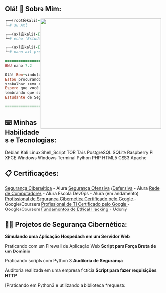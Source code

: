 ## Olá! 👋 Sobre Mim:
<img align="right" width="390" height="358" src="https://www.icegif.com/wp-content/uploads/2022/12/icegif-502.gif" />

```ruby
┌──(root㉿kali)-[~]
└─# su Axl

┌──(axl㉿kali)-[~]
└─# echo 'Estudante de Segurança Cibernética em meio período' >> axl_profile.txt

┌──(axl㉿kali)-[~]
└─# nano axl_profile.txt

=================================================
GNU nano 7.2                    Novo arquivo

Olá! Bem-vindo(a) ao meu Github! Meu nome é Axel
Estou procurando uma oportunidade de estágio e de
trabalhar como analista de segurança cibernética!
Espero que você também aprecie meus projetos,
lembrando que sou um
Estudante de Segurança Cibernética em meio período.

=================================================
```
<h2>⌨️ Minhas Habilidades e Tecnologias:</h2>
Debian
Kali
Linux
Shell_Script
TOR
Tails
PostgreSQL
SQLite
Raspberry Pi
XFCE
Windows
Windows Terminal
Python
PHP
HTML5
CSS3
Apache

<h2 align="left"> 
  📋 Certificações:
</h2>
 <c> 
<a href="https://cursos.alura.com.br/degree/certificate/0c139c72-d024-4140-85ee-2a2e6469d9fc?lang=pt_BR">Segurança Cibernética</a> - Alura
<a href="https://cursos.alura.com.br/degree/certificate/5f2f9f1e-d688-4147-a8cd-6a51c4eb7464?lang=pt_BR">Segurança Ofensiva</a> /<a   href="https://cursos.alura.com.br/degree/certificate/d8283679-f990-4444-86ea-720f0e3f77a0?lang=pt_BR">Defensiva</a> - Alura
<a href="https://cursos.alura.com.br/degree/certificate/aac795d5-6dc9-4873-bbf6-c373ad84be87">Rede de Computadores</a> - Alura
Escola DevOps - Alura (em andamento)
<a href="https://www.coursera.org/account/accomplishments/specialization/certificate/KY94XJ75TCWU">Profissional de Segurança Cibernética Certificado pelo Google </a> - Google/Coursera
<a href="https://www.coursera.org/account/accomplishments/specialization/certificate/9G322BBYFGGN">Profissional de TI Certificado pelo Google </a> - Google/Coursera
<a href="https://www.udemy.com/certificate/UC-e16c67cb-8cf3-4c64-a9b7-bed8ba0e1b20/"> Fundamentos de Ethical Hacking </a> - Udemy
</c>
<h2>👨‍💻 Projetos de Segurança Cibernética:</h2>
<b>Simulando uma Aplicação Hospedada em um Servidor Web</b>

Praticando com um Firewall de Aplicação Web
<b>Script para Força Bruta de um Domínio</b>

Praticando scripts com Python 3
<b>Auditoria de Segurança</b>

Auditoria realizada em uma empresa fictícia
<b>Script para fazer requisições HTTP</b>

[Praticando em Python3 e utilizando a biblioteca *requests

